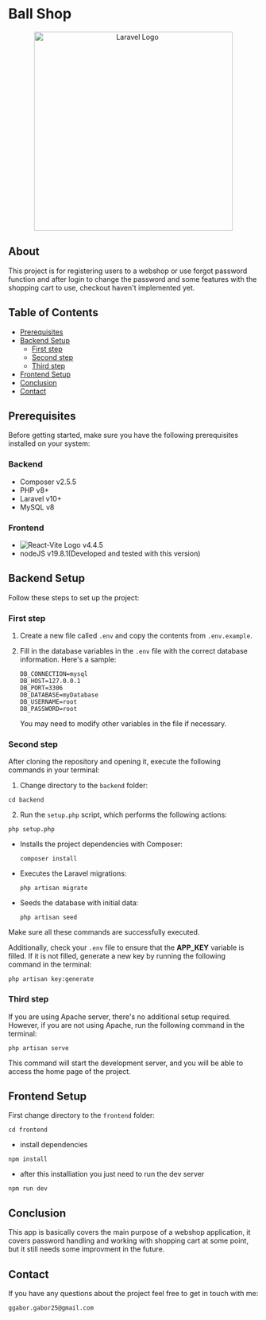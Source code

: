 # Ball Shop

<p align="center"><a href="https://laravel.com" target="_blank"><img src="https://raw.githubusercontent.com/laravel/art/master/logo-lockup/5%20SVG/2%20CMYK/1%20Full%20Color/laravel-logolockup-cmyk-red.svg" width="400" alt="Laravel Logo"></a></p>

## About

This project is for registering users to a webshop or use forgot password function and after login to change the password
and some features with the shopping cart to use, checkout haven't implemented yet.

## Table of Contents

- [Prerequisites](#prerequisites)
- [Backend Setup](#backend-setup)
  - [First step](#first-step)
  - [Second step](#second-step)
  - [Third step](#third-step)
- [Frontend Setup](#frontend-setup)
- [Conclusion](#conclusion)
- [Contact](#contact)

## Prerequisites

Before getting started, make sure you have the following prerequisites installed on your system:

### Backend

- Composer v2.5.5
- PHP v8+
- Laravel v10+
- MySQL v8

### Frontend

- ![React-Vite Logo](https://img.shields.io/badge/Vite-B73BFE?style=for-the-badge&logo=vite&logoColor=FFD62E) v4.4.5
- nodeJS v19.8.1(Developed and tested with this version)

## Backend Setup

Follow these steps to set up the project:

### First step

1. Create a new file called `.env` and copy the contents from `.env.example`.
2. Fill in the database variables in the `.env` file with the correct database information. Here's a sample:

   ```
   DB_CONNECTION=mysql
   DB_HOST=127.0.0.1
   DB_PORT=3306
   DB_DATABASE=myDatabase
   DB_USERNAME=root
   DB_PASSWORD=root
   ```

   You may need to modify other variables in the file if necessary.

### Second step

After cloning the repository and opening it, execute the following commands in your terminal:

1. Change directory to the `backend` folder:

```
cd backend
```

2. Run the `setup.php` script, which performs the following actions:

```
php setup.php
```

- Installs the project dependencies with Composer:

  ```
  composer install
  ```

- Executes the Laravel migrations:
  ```
  php artisan migrate
  ```
- Seeds the database with initial data:
  ```
  php artisan seed
  ```

Make sure all these commands are successfully executed.

Additionally, check your `.env` file to ensure that the **APP_KEY** variable is filled. If it is not filled, generate a new key by running the following command in the terminal:

```
php artisan key:generate
```

### Third step

If you are using Apache server, there's no additional setup required. However, if you are not using Apache, run the following command in the terminal:

```
php artisan serve
```

This command will start the development server, and you will be able to access the home page of the project.

## Frontend Setup

First change directory to the `frontend` folder:

```
cd frontend
```

- install dependencies

```
npm install
```

- after this installiation you just need to run the dev server

```
npm run dev
```

## Conclusion

This app is basically covers the main purpose of a webshop application, it covers password handling and working with shopping cart at some point, but it still needs some improvment in the future.

## Contact

If you have any questions about the project feel free to get in touch with me:

`ggabor.gabor25@gmail.com`
